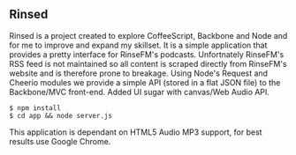 ## Rinsed

Rinsed is a project created to explore CoffeeScript, Backbone and Node and for me to improve and expand my skillset. It is a simple application that provides a pretty interface for RinseFM's podcasts. Unfortnately RinseFM's RSS feed is not maintained so all content is scraped directly from RinseFM's website and is therefore prone to breakage. Using Node's Request and Cheerio modules we provide a simple API (stored in a flat JSON file) to the Backbone/MVC front-end. Added UI sugar with canvas/Web Audio API.

	$ npm install
	$ cd app && node server.js

This application is dependant on HTML5 Audio MP3 support, for best results use Google Chrome.


